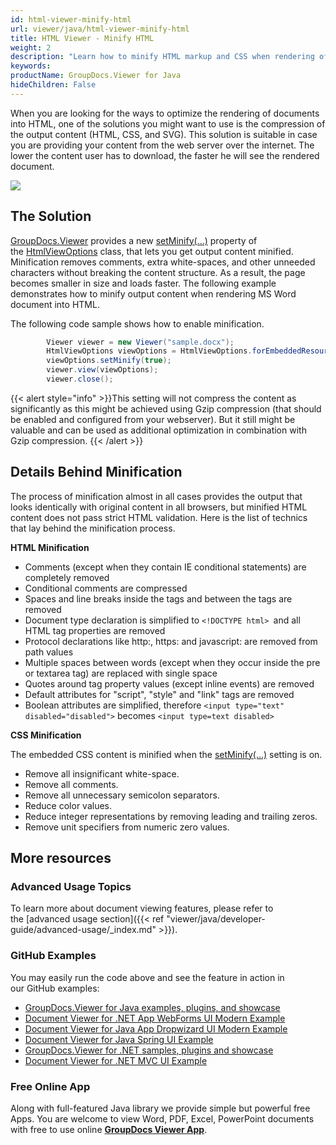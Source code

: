 ```yaml
---
id: html-viewer-minify-html
url: viewer/java/html-viewer-minify-html
title: HTML Viewer - Minify HTML
weight: 2
description: "Learn how to minify HTML markup and CSS when rendering of documents into HTML and make your HTML documents load faster with GroupDocs.Viewer."
keywords: 
productName: GroupDocs.Viewer for Java
hideChildren: False
---
```

When you are looking for the ways to optimize the rendering of documents into HTML, one of the solutions you might want to use is the compression of the output content (HTML, CSS, and SVG). This solution is suitable in case you are providing your content from the web server over the internet. The lower the content user has to download, the faster he will see the rendered document.

![](viewer/java/images/html-viewer-minify-html.jpg)

## The Solution

[GroupDocs.Viewer](https://products.groupdocs.com/viewer) provides a new [setMinify(...)](https://apireference.groupdocs.com/viewer/java/com.groupdocs.viewer.options/HtmlViewOptions#setMinify(boolean)) property of the [HtmlViewOptions](https://apireference.groupdocs.com/viewer/java/com.groupdocs.viewer.options/HtmlViewOptions) class, that lets you get output content minified. Minification removes comments, extra white-spaces, and other unneeded characters without breaking the content structure. As a result, the page becomes smaller in size and loads faster. The following example demonstrates how to minify output content when rendering MS Word document into HTML.

The following code sample shows how to enable minification.

```java
        Viewer viewer = new Viewer("sample.docx");
        HtmlViewOptions viewOptions = HtmlViewOptions.forEmbeddedResources();
        viewOptions.setMinify(true);
        viewer.view(viewOptions);
        viewer.close();
```

{{< alert style="info" >}}This setting will not compress the content as significantly as this might be achieved using Gzip compression (that should be enabled and configured from your webserver). But it still might be valuable and can be used as additional optimization in combination with Gzip compression. {{< /alert >}}

## Details Behind Minification

The process of minification almost in all cases provides the output that looks identically with original content in all browsers, but minified HTML content does not pass strict HTML validation. Here is the list of technics that lay behind the minification process.

**HTML Minification**

*   Comments (except when they contain IE conditional statements) are completely removed
*   Conditional comments are compressed
*   Spaces and line breaks inside the tags and between the tags are removed
*   Document type declaration is simplified to `<!DOCTYPE html> `and all HTML tag properties are removed
*   Protocol declarations like http:, https: and javascript: are removed from path values
*   Multiple spaces between words (except when they occur inside the pre or textarea tag) are replaced with single space
*   Quotes around tag property values (except inline events) are removed
*   Default attributes for "script", "style" and "link" tags are removed
*   Boolean attributes are simplified, therefore `<input type="text" disabled="disabled">` becomes `<input type=text disabled>`

**CSS Minification**

The embedded CSS content is minified when the [setMinify(...)](https://apireference.groupdocs.com/viewer/java/com.groupdocs.viewer.options/HtmlViewOptions#setMinify(boolean)) setting is on.

*   Remove all insignificant white-space.
*   Remove all comments.
*   Remove all unnecessary semicolon separators.
*   Reduce color values.
*   Reduce integer representations by removing leading and trailing zeros.
*   Remove unit specifiers from numeric zero values.

## More resources
### Advanced Usage Topics
To learn more about document viewing features, please refer to the [advanced usage section]({{< ref "viewer/java/developer-guide/advanced-usage/_index.md" >}}).

### GitHub Examples
You may easily run the code above and see the feature in action in our GitHub examples:
*   [GroupDocs.Viewer for Java examples, plugins, and showcase](https://github.com/groupdocs-viewer/GroupDocs.Viewer-for-Java)
*   [Document Viewer for .NET App WebForms UI Modern Example](https://github.com/groupdocs-viewer/GroupDocs.Viewer-for-Java-WebForms)    
*   [Document Viewer for Java App Dropwizard UI Modern Example](https://github.com/groupdocs-viewer/GroupDocs.Viewer-for-Java-Dropwizard)    
*   [Document Viewer for Java Spring UI Example](https://github.com/groupdocs-viewer/GroupDocs.Viewer-for-Java-Spring)
*   [GroupDocs.Viewer for .NET samples, plugins and showcase](https://github.com/groupdocs-viewer/GroupDocs.Viewer-for-.NET)
*   [Document Viewer for .NET MVC UI Example](https://github.com/groupdocs-viewer/GroupDocs.Viewer-for-Java-MVC)     

### Free Online App
Along with full-featured Java library we provide simple but powerful free Apps.
You are welcome to view Word, PDF, Excel, PowerPoint documents with free to use online **[GroupDocs Viewer App](https://products.groupdocs.app/viewer)**.
